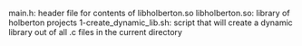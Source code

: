 main.h: header file for contents of libholberton.so
libholberton.so: library of holberton projects
1-create_dynamic_lib.sh: script that will create a dynamic library out of all .c files in the current directory
